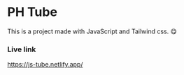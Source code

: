 # PH Tube
This is a project made with JavaScript and Tailwind css.
😋
### Live link
https://js-tube.netlify.app/

